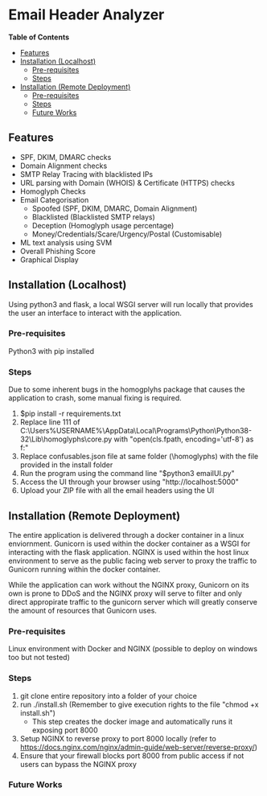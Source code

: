 # Email Header Analyzer

**Table of Contents**

  * [Features](#features)
  * [Installation (Localhost)](#installation--localhost-)
    + [Pre-requisites](#pre-requisites)
    + [Steps](#steps)
  * [Installation (Remote Deployment)](#installation--remote-deployment-)
    + [Pre-requisites](#pre-requisites-1)
    + [Steps](#steps-1)
    + [Future Works](#future-works)

## Features

- SPF, DKIM, DMARC checks
- Domain Alignment checks
- SMTP Relay Tracing with blacklisted IPs
- URL parsing with Domain (WHOIS) & Certificate (HTTPS) checks
- Homoglyph Checks
- Email Categorisation
	- Spoofed (SPF, DKIM, DMARC, Domain Alignment)
	- Blacklisted (Blacklisted SMTP relays)
	- Deception (Homoglyph usage percentage)
	- Money/Credentials/Scare/Urgency/Postal (Customisable)
- ML text analysis using SVM
- Overall Phishing Score
- Graphical Display

## Installation (Localhost)
Using python3 and flask, a local WSGI server will run locally that provides the user an interface to interact with the application.

### Pre-requisites
Python3 with pip installed

### Steps
Due to some inherent bugs in the homogplyhs package that causes the application to crash, some manual fixing is required.

1. $pip install -r requirements.txt
2. Replace line 111 of C:\Users\%USERNAME%\AppData\Local\Programs\Python\Python38-32\Lib\homoglyphs\core.py with "open(cls.fpath, encoding='utf-8') as f:"
3. Replace confusables.json file at same folder (\homoglyphs) with the file provided in the install folder
4. Run the program using the command line "$python3 emailUI.py"
5. Access the UI through your browser using "http://localhost:5000"
6. Upload your ZIP file with all the email headers using the UI

## Installation (Remote Deployment)
The entire application is delivered through a docker container in a linux enviornment. Gunicorn is used within the docker container as a WSGI for interacting with the flask application. NGINX is used  within the host linux environment to serve as the public facing web server to proxy the traffic to Gunicorn running within the docker container.

While the application can work without the NGINX proxy, Gunicorn on its own is prone to DDoS and the NGINX proxy will serve to filter and only direct appropirate traffic to the gunicorn server which will greatly conserve the amount of resources that Gunicorn uses.

### Pre-requisites
Linux environment with Docker and NGINX (possible to deploy on windows too but not tested)

### Steps
1. git clone entire repository into a folder of your choice
2. run ./install.sh (Remember to give execution rights to the file "chmod +x install.sh")
 	- This step creates the docker image and automatically runs it exposing port 8000
3. Setup NGINX to reverse proxy to port 8000 locally (refer to https://docs.nginx.com/nginx/admin-guide/web-server/reverse-proxy/)
4. Ensure that your firewall blocks port 8000 from public access if not users can bypass the NGINX proxy

### Future Works